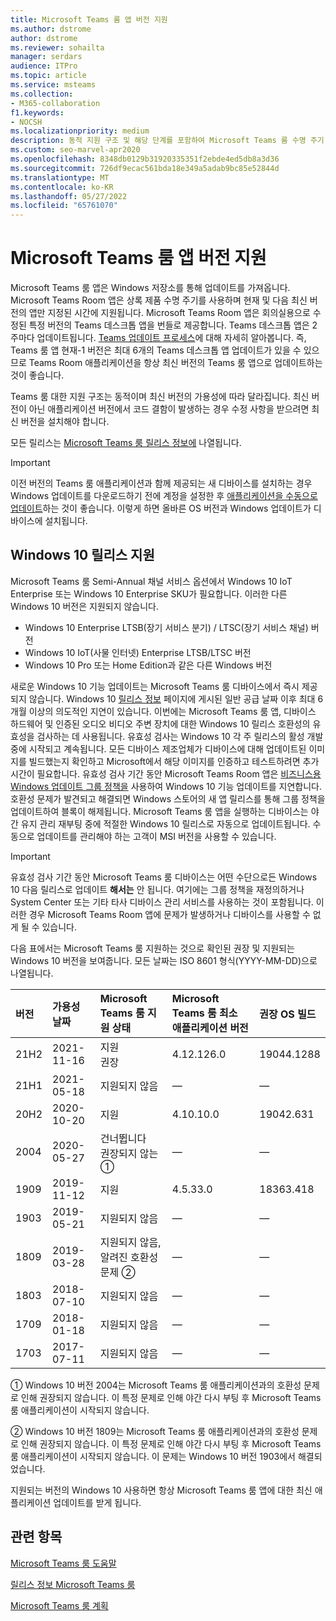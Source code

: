 ```yaml
---
title: Microsoft Teams 룸 앱 버전 지원
ms.author: dstrome
author: dstrome
ms.reviewer: sohailta
manager: serdars
audience: ITPro
ms.topic: article
ms.service: msteams
ms.collection:
- M365-collaboration
f1.keywords:
- NOCSH
ms.localizationpriority: medium
description: 동적 지원 구조 및 해당 단계를 포함하여 Microsoft Teams 룸 수명 주기 지원에 대해 알아봅니다.
ms.custom: seo-marvel-apr2020
ms.openlocfilehash: 8348db0129b31920335351f2ebde4ed5db8a3d36
ms.sourcegitcommit: 726df9ecac561bda18e349a5adab9bc85e52844d
ms.translationtype: MT
ms.contentlocale: ko-KR
ms.lasthandoff: 05/27/2022
ms.locfileid: "65761070"
---
```

# <a name="microsoft-teams-rooms-app-version-support"></a>Microsoft Teams 룸 앱 버전 지원
 
Microsoft Teams 룸 앱은 Windows 저장소를 통해 업데이트를 가져옵니다. Microsoft Teams Room 앱은 상록 제품 수명 주기를 사용하며 현재 및 다음 최신 버전의 앱만 지정된 시간에 지원됩니다. Microsoft Teams Room 앱은 회의실용으로 수정된 특정 버전의 Teams 데스크톱 앱을 번들로 제공합니다. Teams 데스크톱 앱은 2주마다 업데이트됩니다. [Teams 업데이트 프로세스](../teams-client-update.md)에 대해 자세히 알아봅니다. 즉, Teams 룸 앱 현재-1 버전은 최대 6개의 Teams 데스크톱 앱 업데이트가 있을 수 있으므로 Teams Room 애플리케이션을 항상 최신 버전의 Teams 룸 앱으로 업데이트하는 것이 좋습니다. 

Teams 룸 대한 지원 구조는 동적이며 최신 버전의 가용성에 따라 달라집니다. 최신 버전이 아닌 애플리케이션 버전에서 코드 결함이 발생하는 경우 수정 사항을 받으려면 최신 버전을 설치해야 합니다.

모든 릴리스는 [Microsoft Teams 룸 릴리스 정보에](rooms-release-note.md) 나열됩니다.

> [!IMPORTANT]
> 이전 버전의 Teams 룸 애플리케이션과 함께 제공되는 새 디바이스를 설치하는 경우 Windows 업데이트를 다운로드하기 전에 계정을 설정한 후 [애플리케이션을 수동으로 업데이트](manual-update.md)하는 것이 좋습니다. 이렇게 하면 올바른 OS 버전과 Windows 업데이트가 디바이스에 설치됩니다.  

## <a name="windows-10-release-support"></a>Windows 10 릴리스 지원

Microsoft Teams 룸 Semi-Annual 채널 서비스 옵션에서 Windows 10 IoT Enterprise 또는 Windows 10 Enterprise SKU가 필요합니다. 이러한 다른 Windows 10 버전은 지원되지 않습니다.

- Windows 10 Enterprise LTSB(장기 서비스 분기) / LTSC(장기 서비스 채널) 버전
- Windows 10 IoT(사물 인터넷) Enterprise LTSB/LTSC 버전
- Windows 10 Pro 또는 Home Edition과 같은 다른 Windows 버전

새로운 Windows 10 기능 업데이트는 Microsoft Teams 룸 디바이스에서 즉시 제공되지 않습니다. Windows 10 [릴리스 정보](/windows/release-information/) 페이지에 게시된 일반 공급 날짜 이후 최대 6개월 이상의 의도적인 지연이 있습니다. 이번에는 Microsoft Teams 룸 앱, 디바이스 하드웨어 및 인증된 오디오 비디오 주변 장치에 대한 Windows 10 릴리스 호환성의 유효성을 검사하는 데 사용됩니다. 유효성 검사는 Windows 10 각 주 릴리스의 활성 개발 중에 시작되고 계속됩니다. 모든 디바이스 제조업체가 디바이스에 대해 업데이트된 이미지를 빌드했는지 확인하고 Microsoft에서 해당 이미지를 인증하고 테스트하려면 추가 시간이 필요합니다. 유효성 검사 기간 동안 Microsoft Teams Room 앱은 [비즈니스용 Windows 업데이트 그룹 정책을](/windows/deployment/update/waas-manage-updates-wufb) 사용하여 Windows 10 기능 업데이트를 지연합니다. 호환성 문제가 발견되고 해결되면 Windows 스토어의 새 앱 릴리스를 통해 그룹 정책을 업데이트하여 블록이 해제됩니다. Microsoft Teams 룸 앱을 실행하는 디바이스는 야간 유지 관리 재부팅 중에 적절한 Windows 10 릴리스로 자동으로 업데이트됩니다. 수동으로 업데이트를 관리해야 하는 고객이 MSI 버전을 사용할 수 있습니다.  

> [!IMPORTANT]
> 유효성 검사 기간 동안 Microsoft Teams 룸 디바이스는 어떤 수단으로든 Windows 10 다음 릴리스로 업데이트 **해서는** 안 됩니다. 여기에는 그룹 정책을 재정의하거나 System Center 또는 기타 타사 디바이스 관리 서비스를 사용하는 것이 포함됩니다. 이러한 경우 Microsoft Teams Room 앱에 문제가 발생하거나 디바이스를 사용할 수 없게 될 수 있습니다.  

다음 표에서는 Microsoft Teams 룸 지원하는 것으로 확인된 권장 및 지원되는 Windows 10 버전을 보여줍니다. 모든 날짜는 ISO 8601 형식(YYYY-MM-DD)으로 나열됩니다.

| 버전 | 가용성 날짜 | Microsoft Teams 룸 지원 상태                    | Microsoft Teams 룸 최소 애플리케이션 버전 | 권장 OS 빌드 |
|:--------|:------------------|:--------------------------------------------------------|:--------------------------------------------------|:---------------------|
| 21H2    | 2021-11-16        | 지원<br>권장                               | 4.12.126.0                                        | 19044.1288           |
| 21H1    | 2021-05-18        | 지원되지 않음                                           | &#x2014;                                          | &#x2014;             |
| 20H2    | 2020-10-20        | 지원                                               | 4.10.10.0                                         | 19042.631            |
| 2004    | 2020-05-27        | 건너뜁니다 <br/> 권장되지 않는 &#x2780;                 | &#x2014;                                          | &#x2014;             |
| 1909    | 2019-11-12        | 지원                                               | 4.5.33.0                                          | 18363.418            |
| 1903    | 2019-05-21        | 지원되지 않음                                           | &#x2014;                                          | &#x2014;             |
| 1809    | 2019-03-28        | 지원되지 않음, <br/>알려진 호환성 문제 &#x2781; | &#x2014;                                          | &#x2014;             |
| 1803    | 2018-07-10        | 지원되지 않음                                           | &#x2014;                                          | &#x2014;             |
| 1709    | 2018-01-18        | 지원되지 않음                                           | &#x2014;                                          | &#x2014;             |
| 1703    | 2017-07-11        | 지원되지 않음                                           | &#x2014;                                          | &#x2014;             |

&#x2780; Windows 10 버전 2004는 Microsoft Teams 룸 애플리케이션과의 호환성 문제로 인해 권장되지 않습니다. 이 특정 문제로 인해 야간 다시 부팅 후 Microsoft Teams 룸 애플리케이션이 시작되지 않습니다. 

&#x2781; Windows 10 버전 1809는 Microsoft Teams 룸 애플리케이션과의 호환성 문제로 인해 권장되지 않습니다. 이 특정 문제로 인해 야간 다시 부팅 후 Microsoft Teams 룸 애플리케이션이 시작되지 않습니다. 이 문제는 Windows 10 버전 1903에서 해결되었습니다.  

지원되는 버전의 Windows 10 사용하면 항상 Microsoft Teams 룸 앱에 대한 최신 애플리케이션 업데이트를 받게 됩니다.  


## <a name="related-topics"></a>관련 항목

[Microsoft Teams 룸 도움말](https://support.office.com/article/Skype-Room-Systems-version-2-help-e667f40e-5aab-40c1-bd68-611fe0002ba2)

[릴리스 정보 Microsoft Teams 룸](rooms-release-note.md)

[Microsoft Teams 룸 계획](rooms-plan.md)
